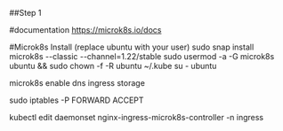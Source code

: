 ##Step 1

#documentation
https://microk8s.io/docs

#Microk8s Install (replace ubuntu with your user)
sudo snap install microk8s --classic --channel=1.22/stable
sudo usermod -a -G microk8s ubuntu && sudo chown -f -R ubuntu ~/.kube
su - ubuntu

microk8s enable dns ingress storage

sudo iptables -P FORWARD ACCEPT

kubectl edit daemonset nginx-ingress-microk8s-controller -n ingress



